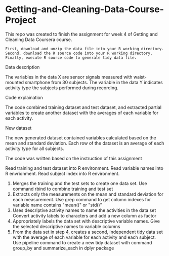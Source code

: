 # Getting-and-Cleaning-Data-Course-Project
This repo was created to finish the assignment for week 4 of Getting and Cleaning Data Coursera course.

    First, download and unzip the data file into your R working directory.
    Second, download the R source code into your R working directory.
    Finally, execute R source code to generate tidy data file.

Data description

The variables in the data X are sensor signals measured with waist-mounted smartphone from 30 subjects. The variable in the data Y indicates activity type the subjects performed during recording.

Code explaination

The code combined training dataset and test dataset, and extracted partial variables to create another dataset with the averages of each variable for each activity.

New dataset

The new generated dataset contained variables calculated based on the mean and standard deviation. Each row of the dataset is an average of each activity type for all subjects.

The code was written based on the instruction of this assignment

Read training and test dataset into R environment. Read variable names into R envrionment. Read subject index into R environment.

1.  Merges the training and the test sets to create one data set. Use command rbind to combine training and test set
2.  Extracts only the measurements on the mean and standard deviation for each measurement. Use grep command to get column indexes for variable name contains "mean()" or "std()"
3.  Uses descriptive activity names to name the activities in the data set Convert activity labels to characters and add a new column as factor
4.  Appropriately labels the data set with descriptive variable names. Give the selected descriptive names to variable columns
5.  From the data set in step 4, creates a second, independent tidy data set with the average of each variable for each activity and each subject. Use pipeline command to create a new tidy dataset with command group_by and summarize_each in dplyr package
